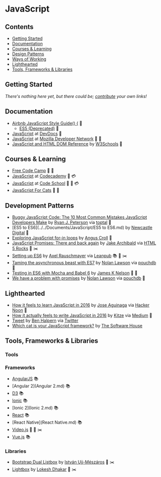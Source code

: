 # JavaScript

## Contents

- [Getting Started](#getting-started)
- [Documentation](#documentation)
- [Courses & Learning](#courses-and-learning)
- [Design Patterns](#design-patterns)
- [Ways of Working](#ways-of-working)
- [Lighthearted](#lighthearted)
- [Tools, Frameworks & Libraries](#tools-frameworks--libraries)

## Getting Started

*There's nothing here yet, but there could be; [contribute](../../CONTRIBUTING.md) your own links!*

## Documentation

- [Airbnb JavaScript Style Guide() {](https://github.com/airbnb/javascript) :green_book:
  - [ES5 (Deprecated)](https://github.com/airbnb/javascript/tree/es5-deprecated/es5) :green_book:
- [JavaScript](http://devdocs.io/javascript/) at [DevDocs](http://devdocs.io/) :green_book:
- [JavaScript](https://developer.mozilla.org/en-US/docs/Web/JavaScript) at [Mozilla Developer Network](https://developer.mozilla.org/en-US/) :green_book: :memo:
- [JavaScript and HTML DOM Reference](http://www.w3schools.com/jsref/) by [W3Schools](http://www.w3schools.com/) :green_book:

## Courses & Learning

- [Free Code Camp](https://www.freecodecamp.com/) :movie_camera: :memo:
- [JavaScript](https://www.codecademy.com/learn/javascript) at [Codecademy](https://www.codecademy.com/) :memo: :credit_card:
- [JavaScript](https://www.codeschool.com/paths/javascript) at [Code School](https://www.codeschool.com/paths/javascript) :movie_camera: :memo: :credit_card:
- [JavaScript For Cats](http://jsforcats.com/) :green_book: :memo:

## Development Patterns

- [Buggy JavaScript Code: The 10 Most Common Mistakes JavaScript Developers Make](https://www.toptal.com/javascript/10-most-common-javascript-mistakes) by [Ryan J. Peterson](https://github.com/rpeterson) via [toptal](https://www.toptal.com/developers) :green_book:
- [ES5 to ES6](../../Documents/JavaScript/ES5 to ES6.md) by [Newcastle Digital](https://github.com/newcastle-digital) :green_book:
- [Exploring JavaScript for-in loops](https://javascriptweblog.wordpress.com/2011/01/04/exploring-javascript-for-in-loops/) by [Angus Croll](http://anguscroll.com/) :green_book:
- [JavaScript Promises: There and back again](http://www.html5rocks.com/en/tutorials/es6/promises/) by [Jake Archibald](https://twitter.com/jaffathecake) via [HTML 5 Rocks](http://www.html5rocks.com/) :green_book: :scissors:
- [Setting up ES6](https://leanpub.com/setting-up-es6/read) by [Axel Rauschmayer](http://rauschma.de/) via [Leanpub](https://leanpub.com/) :books: :green_book: :scissors:
- [Taming the asynchronous beast with ES7](https://pouchdb.com/2015/03/05/taming-the-async-beast-with-es7.html) by [Nolan Lawson](https://twitter.com/nolanlawson) via [pouchdb](https://pouchdb.com/) :green_book:
- [Testing in ES6 with Mocha and Babel 6](http://jamesknelson.com/testing-in-es6-with-mocha-and-babel-6/) by [James K Nelson](https://twitter.com/james_k_nelson) :green_book: :memo:
- [We have a problem with promises](https://pouchdb.com/2015/05/18/we-have-a-problem-with-promises.html) by [Nolan Lawson](https://twitter.com/nolanlawson) via [pouchdb](https://pouchdb.com/) :green_book:

## Lighthearted

- [How it feels to learn JavaScript in 2016](https://hackernoon.com/how-it-feels-to-learn-javascript-in-2016-d3a717dd577f) by [Jose Aguinaga](https://twitter.com/jjperezaguinaga) via [Hacker Noon](https://hackernoon.com/) :green_book:
- [How it actually feels to write JavaScript in 2016](https://medium.com/@kitze/how-it-actually-feels-to-write-javascript-in-2016-46b5dda17bb5) by [Kitze](http://kitze.io/) via [Medium](https://medium.com/) :green_book:
- [Tweet](https://twitter.com/bendhalpern/status/578925947245633536) by [Ben Halpern](https://twitter.com/bendhalpern) via [Twitter](https://twitter.com/)
- [Which cat is your JavaScript framework?](http://whichcatisyourjavascriptframework.com/) by [The Software House](http://tsh.io/)

## Tools, Frameworks & Libraries

### Tools

### Frameworks

- [AngularJS](AngularJS.md) :books:
- [Angular 2](Angular 2.md) :books:
- [D3](D3.md) :books:
- [Ionic](Ionic.md) :books:
- [Ionic 2](Ionic 2.md) :books:
- [React](React.md) :books:
- [React Native](React Native.md) :books:
- [Video.js](http://videojs.com/) :green_book: :movie_camera: :scissors:
- [Vue.js](Vue.js.md) :books:

### Libraries

- [Bootstrap Dual Listbox](http://www.virtuosoft.eu/code/bootstrap-duallistbox/) by [István Ujj-Mészáros](https://github.com/istvan-ujjmeszaros) :green_book: :scissors:
- [Lightbox](http://lokeshdhakar.com/projects/lightbox2/) by [Lokesh Dhakar](http://lokeshdhakar.com/) :green_book: :scissors:
